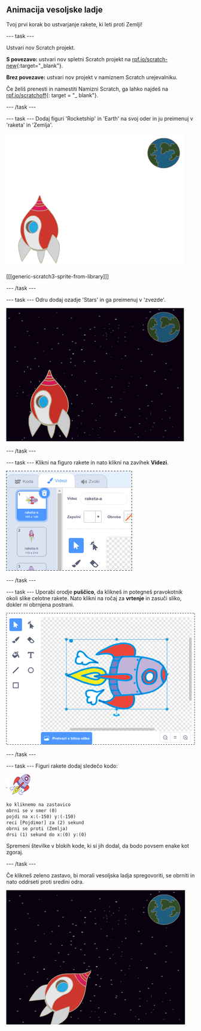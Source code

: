 ## Animacija vesoljske ladje

Tvoj prvi korak bo ustvarjanje rakete, ki leti proti Zemlji!

\--- task \---

Ustvari nov Scratch projekt.

**S povezavo:** ustvari nov spletni Scratch projekt na [rpf.io/scratch-new](http://rpf.io/scratchon){:target="_blank"}.

**Brez povezave:** ustvari nov projekt v namiznem Scratch urejevalniku.

Če želiš prenesti in namestiti Namizni Scratch, ga lahko najdeš na [rpf.io/scratchoff](http://rpf.io/scratchoff){: target = "_ blank"}.

\--- /task \---

\--- task \--- Dodaj figuri 'Rocketship' in 'Earth' na svoj oder in ju preimenuj v 'raketa' in 'Zemlja'.

![Figuri 'spaceship' in 'Earth'](images/space-sprites.png)

[[[generic-scratch3-sprite-from-library]]]

\--- /task \---

\--- task \--- Odru dodaj ozadje 'Stars' in ga preimenuj v 'zvezde'.

![Ozadje 'stars'](images/space-backdrop.png)

\--- /task \---

\--- task \--- Klikni na figuro rakete in nato klikni na zavihek **Videzi**.

![Videzi figure](images/space-costume.png)

\--- /task \---

\--- task \--- Uporabi orodje **puščico**, da klikneš in potegneš pravokotnik okoli slike celotne rakete. Nato klikni na ročaj za **vrtenje** in zasuči sliko, dokler ni obrnjena postrani.

![Vrtenje figure](images/space-rotate.png)

\--- /task \---

\--- task \--- Figuri rakete dodaj sledečo kodo:

![Sprite vesoljske ladje](images/sprite-spaceship.png)

```blocks3
ko kliknemo na zastavico
obrni se v smer (0)
pojdi na x:(-150) y:(-150)
reci [Pojdimo!] za (2) sekund
obrni se proti (Zemlja)
drsi (1) sekund do x:(0) y:(0)
```

Spremeni številke v blokih kode, ki si jih dodal, da bodo povsem enake kot zgoraj.

\--- /task \---

Če klikneš zeleno zastavo, bi morali vesoljska ladja spregovoriti, se obrniti in nato oddrseti proti sredini odra.

![Preizkušanje animacije vesoljske ladje](images/space-animate-stage.png)